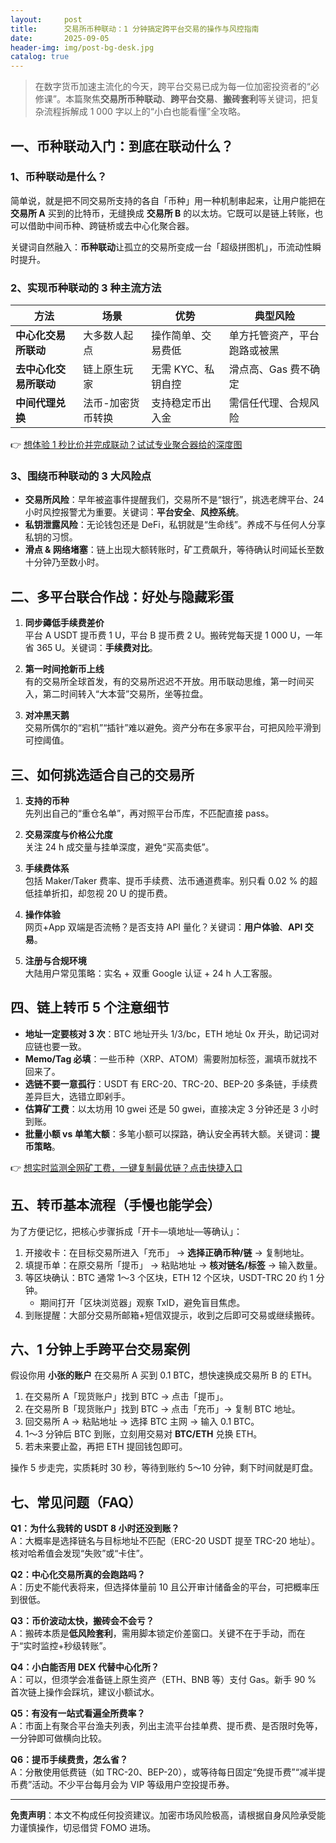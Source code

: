 ```yaml
---
layout:     post
title:      交易所币种联动：1 分钟搞定跨平台交易的操作与风控指南
date:       2025-09-05
header-img: img/post-bg-desk.jpg
catalog: true
---
```


> 在数字货币加速主流化的今天，跨平台交易已成为每一位加密投资者的“必修课”。本篇聚焦**交易所币种联动**、**跨平台交易**、**搬砖套利**等关键词，把复杂流程拆解成 1 000 字以上的“小白也能看懂”全攻略。

## 一、币种联动入门：到底在联动什么？

### 1、币种联动是什么？

简单说，就是把不同交易所支持的各自「币种」用一种机制串起来，让用户能把在 **交易所 A** 买到的比特币，无缝换成 **交易所 B** 的以太坊。它既可以是链上转账，也可以借助中间币种、跨链桥或去中心化聚合器。

关键词自然融入：**币种联动**让孤立的交易所变成一台「超级拼图机」，币流动性瞬时提升。

### 2、实现币种联动的 3 种主流方法

| 方法 | 场景 | 优势 | 典型风险 |
|---|---|---|---|
| **中心化交易所联动** | 大多数人起点 | 操作简单、交易费低 | 单方托管资产，平台跑路或被黑 |
| **去中心化交易所联动** | 链上原生玩家 | 无需 KYC、私钥自控 | 滑点高、Gas 费不确定 |
| **中间代理兑换** | 法币-加密货币转换 | 支持稳定币出入金 | 需信任代理、合规风险 |

👉 [想体验 1 秒比价并完成联动？试试专业聚合器给的深度图](https://okxdog.com/)

### 3、围绕币种联动的 3 大风险点

- **交易所风险**：早年被盗事件提醒我们，交易所不是“银行”，挑选老牌平台、24 小时风控报警尤为重要。关键词：**平台安全**、**风控系统**。  
- **私钥泄露风险**：无论钱包还是 DeFi，私钥就是“生命线”。养成不与任何人分享私钥的习惯。  
- **滑点 & 网络堵塞**：链上出现大额转账时，矿工费飙升，等待确认时间延长至数十分钟乃至数小时。

## 二、多平台联合作战：好处与隐藏彩蛋

1. **同步薅低手续费差价**  
   平台 A USDT 提币费 1 U，平台 B 提币费 2 U。搬砖党每天提 1 000 U，一年省 365 U。关键词：**手续费对比**。

2. **第一时间抢新币上线**  
   有的交易所全球首发，有的交易所迟迟不开放。用币联动思维，第一时间买入，第二时间转入“大本营”交易所，坐等拉盘。

3. **对冲黑天鹅**  
   交易所偶尔的“宕机”“插针”难以避免。资产分布在多家平台，可把风险平滑到可控阈值。

## 三、如何挑选适合自己的交易所

1. **支持的币种**  
   先列出自己的“重仓名单”，再对照平台币库，不匹配直接 pass。

2. **交易深度与价格公允度**  
   关注 24 h 成交量与挂单深度，避免“买高卖低”。

3. **手续费体系**  
   包括 Maker/Taker 费率、提币手续费、法币通道费率。别只看 0.02 % 的超低挂单折扣，却忽视 20 U 的提币费。

4. **操作体验**  
   网页+App 双端是否流畅？是否支持 API 量化？关键词：**用户体验**、**API 交易**。

5. **注册与合规环境**  
   大陆用户常见策略：实名 + 双重 Google 认证 + 24 h 人工客服。

## 四、链上转币 5 个注意细节

- **地址一定要核对 3 次**：BTC 地址开头 1/3/bc，ETH 地址 0x 开头，助记词对应链也要一致。  
- **Memo/Tag 必填**：一些币种（XRP、ATOM）需要附加标签，漏填币就找不回来了。  
- **选链不要一意孤行**：USDT 有 ERC-20、TRC-20、BEP-20 多条链，手续费差异巨大，选错立即剁手。  
- **估算矿工费**：以太坊用 10 gwei 还是 50 gwei，直接决定 3 分钟还是 3 小时到账。  
- **批量小额 vs 单笔大额**：多笔小额可以探路，确认安全再转大额。关键词：**提币策略**。

👉 [想实时监测全网矿工费，一键复制最优链？点击快捷入口](https://okxdog.com/)

## 五、转币基本流程（手慢也能学会）

为了方便记忆，把核心步骤拆成「开卡—填地址—等确认」：

1. 开接收卡：在目标交易所进入「充币」 → **选择正确币种/链** → 复制地址。  
2. 填提币单：在原交易所「提币」 → 粘贴地址 → **核对链名/标签** → 输入数量。  
3. 等区块确认：BTC 通常 1～3 个区块，ETH 12 个区块，USDT-TRC 20 约 1 分钟。  
   - 期间打开「区块浏览器」观察 TxID，避免盲目焦虑。  
4. 到账提醒：大部分交易所邮箱+短信双提示，收到之后即可交易或继续搬砖。

## 六、1 分钟上手跨平台交易案例

假设你用 **小张的账户** 在交易所 A 买到 0.1 BTC，想快速换成交易所 B 的 ETH。

1. 在交易所 A「现货账户」找到 BTC → 点击「提币」。  
2. 在交易所 B「现货账户」找到 BTC → 点击「充币」→ 复制 BTC 地址。  
3. 回交易所 A → 粘贴地址 → 选择 BTC 主网 → 输入 0.1 BTC。  
4. 1～3 分钟后 BTC 到账，立刻用交易对 **BTC/ETH** 兑换 ETH。  
5. 若未来要止盈，再把 ETH 提回钱包即可。

操作 5 步走完，实质耗时 30 秒，等待到账约 5～10 分钟，剩下时间就是盯盘。

## 七、常见问题（FAQ）

**Q1：为什么我转的 USDT 8 小时还没到账？**  
A：大概率是选择链名与目标地址不匹配（ERC-20 USDT 提至 TRC-20 地址）。核对哈希值会发现“失败”或“卡住”。

**Q2：中心化交易所真的会跑路吗？**  
A：历史不能代表将来，但选择体量前 10 且公开审计储备金的平台，可把概率压到很低。

**Q3：币价波动太快，搬砖会不会亏？**  
A：搬砖本质是**低风险套利**，需用脚本锁定价差窗口。关键不在于手动，而在于“实时监控+秒级转账”。

**Q4：小白能否用 DEX 代替中心化所？**  
A：可以，但须学会准备链上原生资产（ETH、BNB 等）支付 Gas。新手 90 % 首次链上操作会踩坑，建议小额试水。

**Q5：有没有一站式看遍全所费率？**  
A：市面上有聚合平台渔夫列表，列出主流平台挂单费、提币费、是否限时免等，一分钟即可做横向比较。

**Q6：提币手续费贵，怎么省？**  
A：分散使用低费链（如 TRC-20、BEP-20），或等待每日固定“免提币费”“减半提币费”活动。不少平台每月会为 VIP 等级用户空投提币券。

---

**免责声明**：本文不构成任何投资建议。加密市场风险极高，请根据自身风险承受能力谨慎操作，切忌借贷 FOMO 进场。